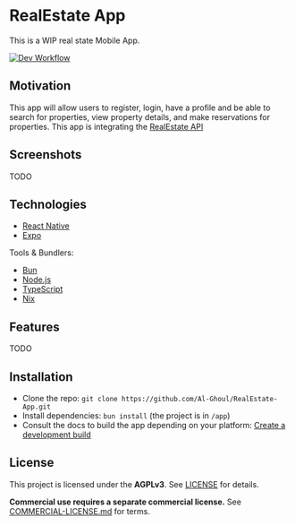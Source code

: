 # RealEstate App

This is a WIP real state Mobile App.

[![Dev Workflow](https://github.com/Al-Ghoul/RealEstate-App/actions/workflows/dev.yaml/badge.svg?branch=develop)](https://github.com/Al-Ghoul/RealEstate-App/actions/workflows/dev.yaml)

## Motivation

This app will allow users to register, login, have a profile and be able to search for properties, view property details, and make reservations for properties. This app is integrating the [RealEstate API](https://github.com/Al-Ghoul/RealEstate-API)

## Screenshots

TODO

## Technologies

- [React Native](https://reactnative.dev/)
- [Expo](https://expo.dev/)

Tools & Bundlers:

- [Bun](https://bun.sh/)
- [Node.js](https://nodejs.org/en/)
- [TypeScript](https://www.typescriptlang.org/)
- [Nix](https://nixos.org/)

## Features

TODO

## Installation

- Clone the repo: `git clone https://github.com/Al-Ghoul/RealEstate-App.git`
- Install dependencies: `bun install` (the project is in `/app`)
- Consult the docs to build the app depending on your platform: [Create a development build](https://docs.expo.dev/develop/development-builds/create-a-build)

## License

This project is licensed under the **AGPLv3**. See [LICENSE](./LICENSE) for details.

**Commercial use requires a separate commercial license.** See [COMMERCIAL-LICENSE.md](./COMMERCIAL-LICENSE.md) for terms.
